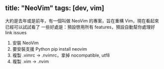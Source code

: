 title: "NeoVim"
tags: [dev, vim]
---

大約是去年或是前年，有一個叫做 NeoVim 的專案，旨在重構 Vim，現在看起來已經可以試試看了
一些好處是：預設啓用所有 features，預設自動幫你處理好 link issues

1. 安裝 NeoVim
2. 要安裝支援 Python pip install neovim
3. 複製 .vimrc -> .nvimrc，拿掉 nocompatible, utf8
4. 複製 .vim -> .nvim
